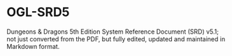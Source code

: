 # OGL-SRD5

Dungeons & Dragons 5th Edition System Reference Document (SRD) v5.1; not just converted from the PDF, but fully edited, updated and maintained in Markdown format.
